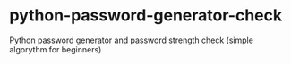 # python-password-generator-check
Python password generator and password strength check (simple algorythm for beginners)
